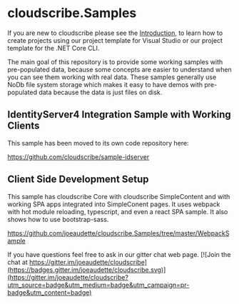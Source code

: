 # cloudscribe.Samples

If you are new to cloudscribe please see the [Introduction](https://www.cloudscribe.com/docs/introduction), to learn how to create projects using our project template for Visual Studio or our project template for the .NET Core CLI.

The main goal of this repository is to provide some working samples with pre-populated data, because some concepts are easier to understand when you can see them working with real data. These samples generally use NoDb file system storage which makes it easy to have demos with pre-populated data because the data is just files on disk.

## IdentityServer4 Integration Sample with Working Clients

This sample has been moved to its own code repository here:

https://github.com/cloudscribe/sample-idserver

## Client Side Development Setup

This sample has cloudscribe Core with cloudscribe SimpleContent and with working SPA apps integrated into SimpleConent pages.
It uses webpack with hot module reloading, typescript, and even a react SPA sample. It also shows how to use bootstrap-sass.

https://github.com/joeaudette/cloudscribe.Samples/tree/master/WebpackSample


If you have questions feel free to ask in our gitter chat web page.
[![Join the chat at https://gitter.im/joeaudette/cloudscribe](https://badges.gitter.im/joeaudette/cloudscribe.svg)](https://gitter.im/joeaudette/cloudscribe?utm_source=badge&utm_medium=badge&utm_campaign=pr-badge&utm_content=badge)
